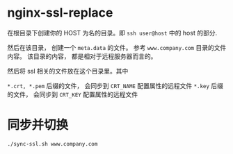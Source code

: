 # nginx-ssl-replace

在根目录下创建你的 HOST 为名的目录。即 `ssh user@host` 中的 host 的部分.

然后在该目录， 创建一个 `meta.data` 的文件。 参考 `www.company.com` 目录的文件内容。 该目录的内容， 都是相对于远程服务器而言的。

然后将 ssl 相关的文件放在这个目录里。其中

`*.crt, *.pem` 后缀的文件， 会同步到 `CRT_NAME` 配置属性的远程文件
`*.key` 后缀的文件， 会同步到 `CRT_KEY` 配置属性的远程文件

# 同步并切换

`./sync-ssl.sh www.company.com`

